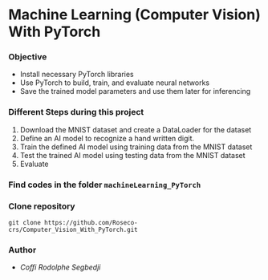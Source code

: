 # Machine Learning (Computer Vision) With PyTorch


### Objective
- Install necessary PyTorch libraries
- Use PyTorch to build, train, and evaluate neural networks
- Save the trained model parameters and use them later for inferencing


### Different Steps during this project

1. Download the MNIST dataset and create a DataLoader for the dataset
2. Define an AI model to recognize a hand written digit.
3. Train the defined AI model using training data from the MNIST dataset 
4. Test the trained AI model using testing data from the MNIST dataset
5. Evaluate

### Find codes in the folder `machineLearning_PyTorch`

### Clone repository
`git clone https://github.com/Roseco-crs/Computer_Vision_With_PyTorch.git`

### Author
- *Coffi Rodolphe Segbedji*
